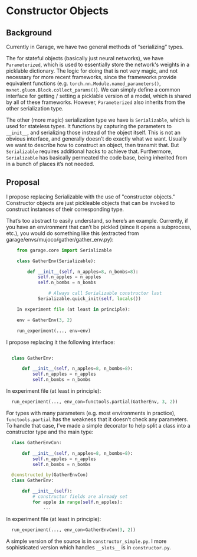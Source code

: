 Constructor Objects
===================

## Background

Currently in Garage, we have two general methods of “serializing” types.

The for stateful objects (basically just neural networks), we have
`Parameterized`, which is used to essentially store the network's weights in a
picklable dictionary. The logic for doing that is not very magic, and not
necessary for more recent frameworks, since the frameworks provide equivalent
functions (e.g.  `torch.nn.Module.named_parameters()`,
`mxnet.gluon.Block.collect_params()`). We can simply define a common interface
for getting / setting a picklable version of a model, which is shared by all of
these frameworks. However, `Parameterized` also inherits
from the other serialization type.

The other (more magic) serialization type we have is `Serializable`, which is
used for stateless types. It functions by capturing the parameters to
`__init__`, and serializing those instead of the object itself. This is not an
obvious interface, and generally doesn’t do exactly what we want. Usually we
want to describe how to construct an object, then transmit that. But
`Serializable` requires additional hacks to achieve that. Furthermore,
`Serializable` has basically permeated the code base, being inherited from in a
bunch of places it’s not needed.


## Proposal

I propose replacing Serializable with the use of "constructor objects."
Constructor objects are just pickleable objects that can be invoked to
construct instances of their corresponding type.

That’s too abstract to easily understand, so here’s an example.
Currently, if you have an environment that can’t be pickled (since it opens a
subprocess, etc.), you would do something like this (extracted from
garage/envs/mujoco/gather/gather_env.py):

```python
    from garage.core import Serializable

    class GatherEnv(Serializable):

        def __init__(self, n_apples=8, n_bombs=8):
            self.n_apples = n_apples
            self.n_bombs = n_bombs

                # Always call Serializable constructor last
            Serializable.quick_init(self, locals())

    In experiment file (at least in principle):

    env = GatherEnv(3, 2)

    run_experiment(..., env=env)
```

I propose replacing it the following interface:

```python

  class GatherEnv:

      def __init__(self, n_apples=8, n_bombs=8):
          self.n_apples = n_apples
          self.n_bombs = n_bombs
```

In experiment file (at least in principle):

```python
  run_experiment(..., env_con=functools.partial(GatherEnv, 3, 2))
```

For types with many parameters (e.g. most environments in practice),
`functools.partial` has the weakness that it doesn’t check any parameters.  To
handle that case, I’ve made a simple decorator to help split a class into a
constructor type and the main type:

```python
  class GatherEnvCon:

      def __init__(self, n_apples=8, n_bombs=8):
          self.n_apples = n_apples
          self.n_bombs = n_bombs

  @constructed_by(GatherEnvCon)
  class GatherEnv:

      def __init__(self):
          # constructor fields are already set
          for apple in range(self.n_apples):
              ...
```

In experiment file (at least in principle):
```python
  run_experiment(..., env_con=GatherEnvCon(3, 2))
```

A simple version of the source is in `constructor_simple.py`. I more
sophisticated version which handles `__slots__` is in `constructor.py`.
